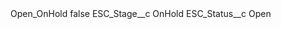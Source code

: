 <?xml version="1.0" encoding="UTF-8"?>
<CustomMetadata xmlns="http://soap.sforce.com/2006/04/metadata" xmlns:xsi="http://www.w3.org/2001/XMLSchema-instance" xmlns:xsd="http://www.w3.org/2001/XMLSchema">
    <label>Open_OnHold</label>
    <protected>false</protected>
    <values>
        <field>ESC_Stage__c</field>
        <value xsi:type="xsd:string">OnHold</value>
    </values>
    <values>
        <field>ESC_Status__c</field>
        <value xsi:type="xsd:string">Open</value>
    </values>
</CustomMetadata>
